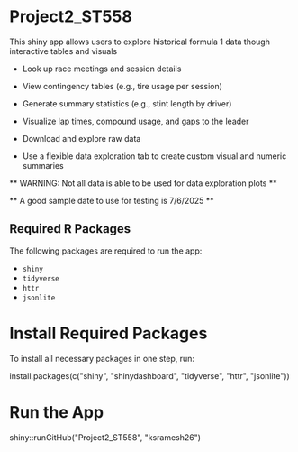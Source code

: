 # Project2_ST558

This shiny app allows users to explore historical formula 1 data though interactive tables and visuals

- Look up race meetings and session details

- View contingency tables (e.g., tire usage per session)

- Generate summary statistics (e.g., stint length by driver)

- Visualize lap times, compound usage, and gaps to the leader

- Download and explore raw data

- Use a flexible data exploration tab to create custom visual and numeric summaries

** WARNING: Not all data is able to be used for data exploration plots **


** A good sample date to use for testing is 7/6/2025 **


## Required R Packages

The following packages are required to run the app:

- `shiny`
- `tidyverse`
- `httr`
- `jsonlite`

# Install Required Packages

To install all necessary packages in one step, run:

install.packages(c("shiny", "shinydashboard", "tidyverse", "httr", "jsonlite"))


# Run the App

shiny::runGitHub("Project2_ST558", "ksramesh26")

